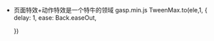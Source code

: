 - 页面特效+动作特效是一个特牛的领域
  gasp.min.js
  TweenMax.to(ele,1, {
    delay: 1,
    ease: Back.easeOut,
    
  })